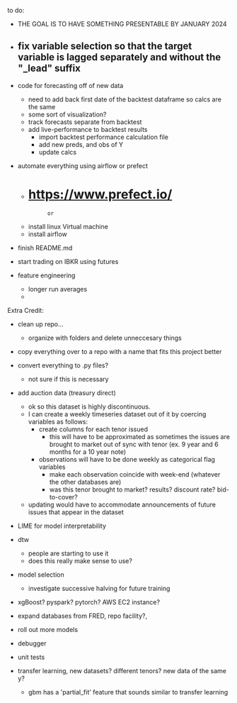 to do:

- THE GOAL IS TO HAVE SOMETHING PRESENTABLE BY JANUARY 2024

- fix variable selection so that the target variable is lagged separately and without the "_lead" suffix
    - 

- code for forecasting off of new data
    - need to add back first date of the backtest dataframe so calcs are the same
    - some sort of visualization?
    - track forecasts separate from backtest
    - add live-performance to backtest results
        - import backtest performance calculation file
        - add new preds, and obs of Y
        - update calcs


- automate everything using airflow or prefect
    - # https://www.prefect.io/
                or
    - install linux Virtual machine
    - install airflow

- finish README.md

- start trading on IBKR using futures

- feature engineering
    -  longer run averages
    - 


Extra Credit:
- clean up repo...
    - organize with folders and delete unneccesary things
- copy everything over to a repo with a name that fits this project better
- convert everything to .py files?
    - not sure if this is necessary
- add auction data (treasury direct)
    - ok so this dataset is highly discontinuous.
    - I can create a weekly timeseries dataset out of it by coercing variables as follows:
        - create columns for each tenor issued
            - this will have to be approximated as sometimes the issues are brought to market out of sync with tenor (ex. 9 year and 6 months for a 10 year note)
        - observations will have to be done weekly as categorical flag variables
            - make each observation coincide with week-end (whatever the other databases are)
            - was this tenor brought to market? results? discount rate? bid-to-cover?
    - updating would have to accommodate announcements of future issues that appear in the dataset
- LIME for model interpretability
- dtw
    - people are starting to use it
    - does this really make sense to use?
- model selection
    - investigate successive halving for future training
 
- xgBoost? pyspark? pytorch? AWS EC2 instance?

- expand databases from FRED, repo facility?,
- roll out more models
- debugger
- unit tests
- transfer learning, new datasets? different tenors? new data of the same y?
    - gbm has a 'partial_fit' feature that sounds similar to transfer learning